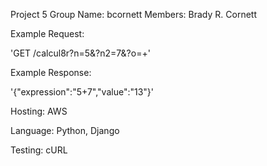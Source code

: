 Project 5
Group Name: bcornett
Members: Brady R. Cornett


Example Request:

'GET /calcul8r?n=5&?n2=7&?o=+'

Example Response:

'{"expression":"5+7","value":"13"}'

Hosting: AWS

Language: Python, Django

Testing: cURL
